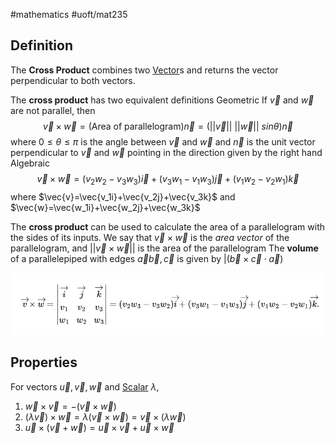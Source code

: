 #mathematics 
#uoft/mat235 
## Definition
The **Cross Product** combines two [Vector](../MAT223%20Notes/Vector.md)s and returns the vector perpendicular to both vectors.

The **cross product** has two equivalent definitions
Geometric
	If $\vec{v}$ and $\vec{w}$ are not parallel, then $$\vec{v}\times\vec{w}=(\text{Area of parallelogram})\vec{n}=(||\vec{v}|| \ ||\vec{w}|| \ sin \theta) \vec{n}$$where $0\leq\theta\leq\pi$ is the angle between $\vec{v}$ and $\vec{w}$ and $\vec{n}$ is the unit vector perpendicular to $\vec{v}$ and $\vec{w}$ pointing in the direction given by the right hand 
Algebraic $$\vec{v}\times\vec{w}=(v_2w_2-v_3w_3)\vec{i}+(v_3w_1-v_1w_3)\vec{j}+(v_1w_2-v_2w_1)\vec{k}$$where $\vec{v}=\vec{v_1i}+\vec{v_2j}+\vec{v_3k}$ and $\vec{w}=\vec{w_1i}+\vec{w_2j}+\vec{w_3k}$

The **cross product** can be used to calculate the area of a parallelogram with the sides of its inputs. We say that $\vec{v}\times\vec{w}$ is the *area vector* of the parallelogram, and $||\vec{v}\times\vec{w}||$ is the area of the parallelogram
The **volume** of a parallelepiped with edges $\vec{a}\vec{b},\vec{c}$ is given by $|(\vec{b}\times\vec{c}\cdot\vec{a})$

![Pasted image 20240412145112](attachments/Pasted%20image%2020240412145112.png)
## Properties
For vectors $\vec{u},\vec{v},\vec{w}$ and [Scalar](../MAT223%20Notes/Scalar.md) $\lambda$,
1. $\vec{w}\times\vec{v}=-(\vec{v}\times\vec{w})$
2. $(\lambda\vec{v})\times\vec{w}=\lambda(\vec{v}\times\vec{w})=\vec{v}\times(\lambda\vec{w})$
3. $\vec{u}\times(\vec{v}+\vec{w})=\vec{u}\times\vec{v}+\vec{u}\times\vec{w}$
